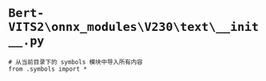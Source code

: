 # `Bert-VITS2\onnx_modules\V230\text\__init__.py`

```
# 从当前目录下的 symbols 模块中导入所有内容
from .symbols import *
```
